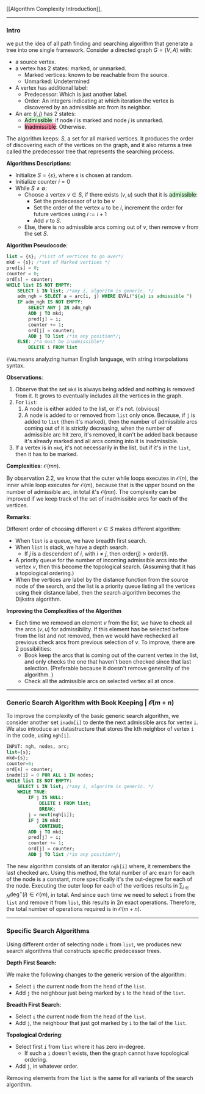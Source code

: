 [[Algorithm Complexity Introduction]], 

---
### **Intro**

we put the idea of all path finding and searching algorithm that generate a tree into one single framework. Consider a directed graph $G=(V, A)$ with: 
- a source vertex. 
- a vertex has 2 states: marked, or unmarked. 
  - Marked vertices: known to be reachable from the source. 
  - Unmarked: Undetermined
- A vertex has additional label: 
  - Predecessor: Which is just another label. 
  - Order: An integers indicating at which iteration the vertex is discovered by an admissible arc from its neighbor. 
- An arc $(i, j)$ has 2 states: 
  - <mark style="background: #BBFABBA6;">Admissible</mark>: if node $i$ is marked and node $j$ is unmarked. 
  - <mark style="background: #FF5582A6;">Inadmissible</mark>: Otherwise. 

The algorithm keeps: $S$, a set for all marked vertices. It produces the order of discovering each of the vertices on the graph, and it also returns a tree called the predecessor tree that represents the searching process. 

**Algorithms Descriptions**: 
- Initialize $S = \{s\}$, where $s$ is chosen at random. 
- Initialize counter $i = 0$
- While $S \neq \emptyset$: 
  - Choose a vertex $v\in S$, if there exists $(v, u)$ such that it is <mark style="background: #BBFABBA6;">admissible</mark>: 
    - Set the predecessor of $u$ to be $v$
    - Set the order of the vertex $u$ to be $i$, increment the order for future vertices using $i:= i + 1$
    - Add $v$ to $S$. 
  - Else, there is no admissible arcs coming out of $v$, then remove $v$ from the set $S$. 

**Algorithm Pseudocode**: 

```SQL
list = {s}; /*List of vertices to go over*/
mkd = {s}; /*set of Marked vertices */
pred[s] = 0; 
counter = 0;
ord[s] = counter; 
WHILE list IS NOT EMPTY: 
	SELECT i IN list; /*any i, algoritm is generic. */
	adm_ngh = SELECT a = arc(i, j) WHERE EVAL("${a} is admissible ")
	IF adm_ngh IS NOT EMPTY:
		SELECT ANY j IN adm_ngh
		ADD j TO mkd;
		pred[j] = i;
		counter += 1;
		ord[j] = counter; 
		ADD j TO list /*in any position*/;
	ELSE: /*a must be inadmissible*/
		DELETE i FROM list

```

`EVAL`means analyzing human English language, with string interpolations syntax.

**Observations**: 
1.  Observe that the set `mkd` is always being added and nothing is removed from it. It grows to eventually includes all the vertices in the graph. 
2. For `list`: 
	1. A node is either added to the list, or it's not. (obvious)
	2. A node is added to or removed from `list` only once. Because, if `j` is added to `list` (then it's marked), then the number of admissible arcs coming out of it is strictly decreasing, when the number of admissible arc hit zero, it's removed, it can't be added back because it's already marked and all arcs coming into it is inadmissible. 
3. If a vertex is in `mkd`, it's not necessarily in the list, but if it's in the `list`, then it has to be marked.

**Complexities**: $\mathcal O(mn)$. 

By observation 2.2, we know that the outer while loops executes in $\mathcal O(n)$, the inner while loop executes for $\mathcal O (m)$, because that is the upper bound on the number of admissible arc, in total it's $\mathcal O (mn)$. The complexity can be improved if we keep track of the set of inadmissible arcs for each of the vertices. 


**Remarks**: 

Different order of choosing different $v\in S$ makes different algorithm: 
- When `list` is a queue, we have breadth first search. 
- When `list` is stack, we have a depth search. 
  - If $j$ is a descendent of $i$, with $i\neq j$, then $\text{order}(j) > \text{order}(i)$. 
- A priority queue for the number of incoming admissible arcs into the vertex $v$, then this become the topological search. (Assuming that it has a topological ordering.)
- When the vertices are label by the distance function from the source node of the search, and the list is a priority queue listing all the vertices using their distance label, then the search algorithm becomes the Dijkstra algorithm. 

**Improving the Complexities of the Algorithm**
- Each time we removed an element $v$ from the list, we have to check all the arcs $(v, u)$ for admissibility. If this element has be selected before from the list and not removed, then we would have rechecked all previous check arcs from previous selection of $v$. To improve, there are 2 possibilities: 
	- Book keep the arcs that is coming out of the current vertex in the list, and only checks the one that haven't been checked since that last selection. (Preferable because it doesn't remove generality of the algorithm. )
	- Check all the admissible arcs on selected vertex all at once. 


---
### **Generic Search Algorithm with Book Keeping | $\mathcal O(m + n)$**

To improve the complexity of the basic generic search algorithm, we consider another set `inadm[i]` to dente the next admissible arcs for vertex `i`. We also introduce an datastructure that stores the kth neighbor of vertex `i` in the code, using `ngh[i]`. 

```SQL
INPUT: ngh, nodes, arc; 
list={s}; 
mkd={s};
counter=0; 
ord[s] = counter; 
inadm[i] = 0 FOR ALL i IN nodes;
WHILE list IS NOT EMPTY: 
	SELECT i IN list; /*any i, algoritm is generic. */
	WHILE TRUE: 
		IF j IS NULL: 
			DELETE i FROM list;
			BREAK;
		j = next(ngh[i]);
		IF j IN mkd: 
			CONTINUE;
		ADD j TO mkd;
		pred[j] = i;
		counter += 1;
		ord[j] = counter; 
		ADD j TO list /*in any position*/;

```


The new algorithm consists of an iterator `ngh[i]` where, it remembers the last checked arc. Using this method, the total number of arc exam for each of the node is a constant, more specifically it's the out-degree for each of the node. Executing the outer loop for each of the vertices results in $\sum_{i\in N} \text{deg}^+(i)\in \mathcal O(m)$, in total. And since each time we need to select `i` from the `list` and remove it from `list`, this results in $2n$ exact operations. Therefore, the total number of operations required is in $\mathcal O(m + n)$. 


---
### **Specific Search Algorithms**

Using different order of selecting node `i` from `list`, we produces new search algorithms that constructs specific predecessor trees. 

**Depth First Search:** 

We make the following changes to the generic version of the algorithm: 
- Select `i` the current node from the head of the `list`. 
- Add `j` the neighbour just being marked by `i` to the head of the `list`. 

**Breadth First Search**: 
- Select `i` the current node from the head of the `list`. 
- Add `j`, the neighbour that just got marked by `i` to the tail of the `list`. 

**Topological Ordering**: 
- Select first `i` from `list` where it has zero in-degree. 
	- If such a `i` doesn't exists, then the graph cannot have topological ordering.
- Add `j`, in whatever order. 

Removing elements from the `list` is the same for all variants of the search algorithm. 

